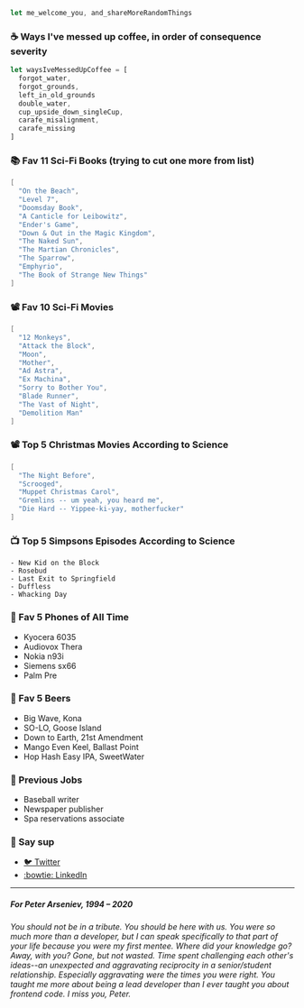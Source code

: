 ```javascript
let me_welcome_you, and_shareMoreRandomThings
```

### ☕ Ways I've messed up coffee, in order of consequence severity
```javascript
let waysIveMessedUpCoffee = [
  forgot_water,
  forgot_grounds,
  left_in_old_grounds
  double_water,
  cup_upside_down_singleCup,
  carafe_misalignment,
  carafe_missing
]
```

### 📚 Fav 11 Sci-Fi Books (trying to cut one more from list)
```go
[
  "On the Beach",
  "Level 7",
  "Doomsday Book",
  "A Canticle for Leibowitz",
  "Ender's Game",
  "Down & Out in the Magic Kingdom",
  "The Naked Sun",
  "The Martian Chronicles",
  "The Sparrow",
  "Emphyrio",
  "The Book of Strange New Things"
]
```

### 📽️ Fav 10 Sci-Fi Movies
```C
[
  "12 Monkeys",
  "Attack the Block",
  "Moon",
  "Mother",
  "Ad Astra",
  "Ex Machina",
  "Sorry to Bother You",
  "Blade Runner",
  "The Vast of Night",
  "Demolition Man"
]
```


### 📽️ Top 5 Christmas Movies According to Science
```C
[
  "The Night Before",
  "Scrooged",
  "Muppet Christmas Carol",
  "Gremlins -- um yeah, you heard me",
  "Die Hard -- Yippee-ki-yay, motherfucker"
]
```

### 📺 Top 5 Simpsons Episodes According to Science
```
- New Kid on the Block
- Rosebud
- Last Exit to Springfield
- Duffless
- Whacking Day
```

### 📱 Fav 5 Phones of All Time
- Kyocera 6035
- Audiovox Thera
- Nokia n93i
- Siemens sx66
- Palm Pre

### 🍺 Fav 5 Beers
- Big Wave, Kona
- SO-LO, Goose Island
- Down to Earth, 21st Amendment
- Mango Even Keel, Ballast Point
- Hop Hash Easy IPA, SweetWater

### 💼 Previous Jobs
- Baseball writer
- Newspaper publisher
- Spa reservations associate

### 👋 Say sup
- <a href="https://twitter.com/neanderthalian" target="_blank">🐦 Twitter</a>
- <a href="https://www.linkedin.com/in/jeremybatesdc/" target="_blank">:bowtie: LinkedIn</a>

---

##### For Peter Arseniev, 1994 – 2020
###### You should not be in a tribute. You should be here with us. You were so much more than a developer, but I can speak specifically to that part of your life because you were my first mentee. Where did your knowledge go? Away, with you? Gone, but not wasted. Time spent challenging each other's ideas--an unexpected and aggravating reciprocity in a senior/student relationship. Especially aggravating were the times you were right. You taught me more about being a lead developer than I ever taught you about frontend code. I miss you, Peter.
